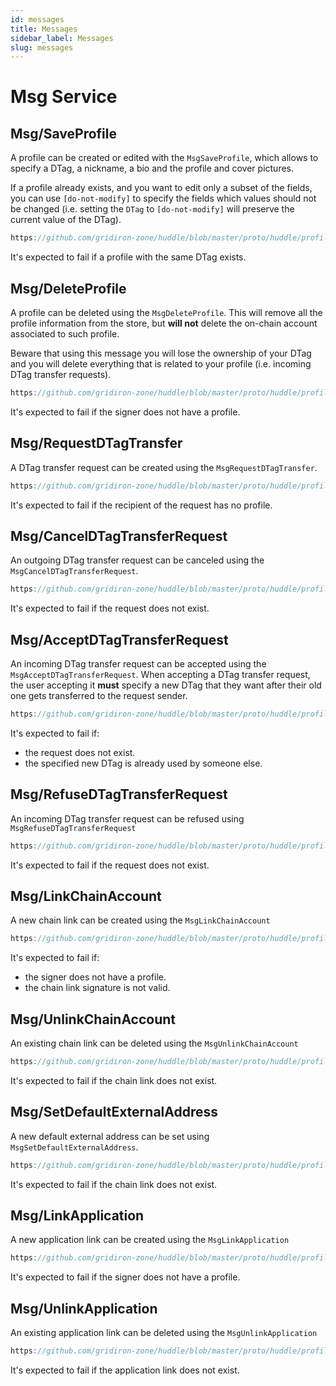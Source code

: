 ```yaml
---
id: messages
title: Messages
sidebar_label: Messages
slug: messages
---
```


# Msg Service

## Msg/SaveProfile
A profile can be created or edited with the `MsgSaveProfile`, which allows to specify a DTag, a nickname, a bio and the profile and cover pictures. 

If a profile already exists, and you want to edit only a subset of the fields, you can use `[do-not-modify]` to specify the fields which values should not be changed (i.e. setting the `DTag` to `[do-not-modify]` will preserve the current value of the DTag).

```js reference
https://github.com/gridiron-zone/huddle/blob/master/proto/huddle/profiles/v3/msgs_profile.proto#L12-L32
```

It's expected to fail if a profile with the same DTag exists.

## Msg/DeleteProfile
A profile can be deleted using the `MsgDeleteProfile`. This will remove all the profile information from the store, but **will not** delete the on-chain account associated to such profile. 

Beware that using this message you will lose the ownership of your DTag and you will delete everything that is related to your profile (i.e. incoming DTag transfer requests). 

```js reference
https://github.com/gridiron-zone/huddle/blob/master/proto/huddle/profiles/v3/msgs_profile.proto#L39-L45
```

It's expected to fail if the signer does not have a profile. 

## Msg/RequestDTagTransfer
A DTag transfer request can be created using the `MsgRequestDTagTransfer`. 

```js reference
https://github.com/gridiron-zone/huddle/blob/master/proto/huddle/profiles/v3/msgs_dtag_requests.proto#L12-L25
```

It's expected to fail if the recipient of the request has no profile.

## Msg/CancelDTagTransferRequest
An outgoing DTag transfer request can be canceled using the `MsgCancelDTagTransferRequest`. 

```js reference
https://github.com/gridiron-zone/huddle/blob/master/proto/huddle/profiles/v3/msgs_dtag_requests.proto#L33-L44
```

It's expected to fail if the request does not exist.

## Msg/AcceptDTagTransferRequest
An incoming DTag transfer request can be accepted using the `MsgAcceptDTagTransferRequest`. When accepting a DTag transfer request, the user accepting it **must** specify a new DTag that they want after their old one gets transferred to the request sender.

```js reference
https://github.com/gridiron-zone/huddle/blob/master/proto/huddle/profiles/v3/msgs_dtag_requests.proto#L52-L70
```

It's expected to fail if:
* the request does not exist.
* the specified new DTag is already used by someone else.

## Msg/RefuseDTagTransferRequest
An incoming DTag transfer request can be refused using `MsgRefuseDTagTransferRequest`

```js reference
https://github.com/gridiron-zone/huddle/blob/master/proto/huddle/profiles/v3/msgs_dtag_requests.proto#L78-L89
```

It's expected to fail if the request does not exist.

## Msg/LinkChainAccount
A new chain link can be created using the `MsgLinkChainAccount`

```js reference
https://github.com/gridiron-zone/huddle/blob/master/proto/huddle/profiles/v3/msgs_chain_links.proto#L11-L35
```

It's expected to fail if:
* the signer does not have a profile.
* the chain link signature is not valid.

## Msg/UnlinkChainAccount
An existing chain link can be deleted using the `MsgUnlinkChainAccount`

```js reference
https://github.com/gridiron-zone/huddle/blob/master/proto/huddle/profiles/v3/msgs_chain_links.proto#L42-L54
```

It's expected to fail if the chain link does not exist.

## Msg/SetDefaultExternalAddress
A new default external address can be set using `MsgSetDefaultExternalAddress`.

```js reference
https://github.com/gridiron-zone/huddle/blob/master/proto/huddle/profiles/v3/msgs_chain_links.proto#L63-L72
```

It's expected to fail if the chain link does not exist.

## Msg/LinkApplication
A new application link can be created using the `MsgLinkApplication`

```js reference
https://github.com/gridiron-zone/huddle/blob/master/proto/huddle/profiles/v3/msgs_app_links.proto#L11-L48
```

It's expected to fail if the signer does not have a profile.

## Msg/UnlinkApplication
An existing application link can be deleted using the `MsgUnlinkApplication`

```js reference
https://github.com/gridiron-zone/huddle/blob/master/proto/huddle/profiles/v3/msgs_app_links.proto#L56-L71
```

It's expected to fail if the application link does not exist.
